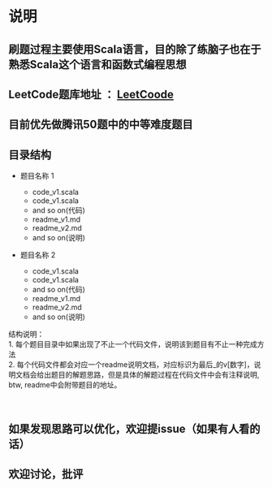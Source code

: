 # 说明
## 刷题过程主要使用Scala语言，目的除了练脑子也在于熟悉Scala这个语言和函数式编程思想

## LeetCode题库地址 ： [LeetCoode](https://leetcode-cn.com/problemset/all/ "题库链接")

## 目前优先做腾讯50题中的中等难度题目

## 目录结构
* 题目名称 1  
   * code_v1.scala
   * code_v1.scala
   * and so  on(代码)
   * readme_v1.md
   * readme_v2.md
   * and so on(说明)

* 题目名称 2
   * code_v1.scala
   * code_v1.scala
   * and so  on(代码)
   * readme_v1.md
   * readme_v2.md
   * and so on(说明)

结构说明：  
    1. 每个题目目录中如果出现了不止一个代码文件，说明该到题目有不止一种完成方法     
    2. 每个代码文件都会对应一个readme说明文档，对应标识为最后_的v[数字]，说明文档会给出题目的解题思路，但是具体的解题过程在代码文件中会有注释说明, btw, readme中会附带题目的地址。   

</br>

## 如果发现思路可以优化，欢迎提issue（如果有人看的话）
## 欢迎讨论，批评